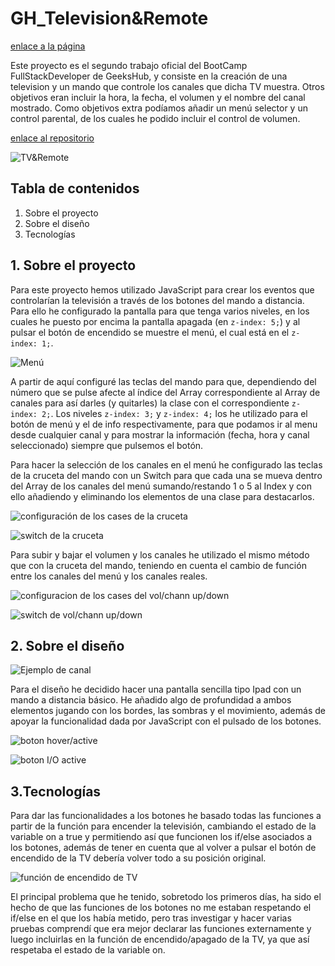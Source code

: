 # GH_Television&Remote

[enlace a la página](https://jesusmatinezclavel.github.io/GeeksHub_SecondAssigment_TV-Remote/)

Este proyecto es el segundo trabajo oficial del BootCamp FullStackDeveloper de GeeksHub, y consiste en la creación de una television y un mando que controle los canales que dicha TV muestra. Otros objetivos eran incluir la hora, la fecha, el volumen y el nombre del canal mostrado. Como objetivos extra podíamos añadir un menú selector y un control parental, de los cuales he podido incluir el control de volumen.

[enlace al repositorio](https://github.com/JesusMatinezClavel/GeeksHub_SecondAssigment_TV-Remote?tab=readme-ov-file)

![TV&Remote](./img/image.png)

## Tabla de contenidos

1. Sobre el proyecto
2. Sobre el diseño
3. Tecnologías

## 1. Sobre el proyecto

Para este proyecto hemos utilizado JavaScript para crear los eventos que controlarían la televisión a través de los botones del mando a distancia.
Para ello he configurado la pantalla para que tenga varios niveles, en los cuales he puesto por encima la pantalla apagada (en `z-index: 5;`) y al pulsar el botón de encendido se muestre el menú, el cual está en el `z-index: 1;`.

![Menú](./img/image2.png)

A partir de aquí configuré las teclas del mando para que, dependiendo del número que se pulse afecte al índice del Array correspondiente al Array de canales para así darles (y quitarles) la clase con el correspondiente `z-index: 2;`.
Los niveles `z-index: 3;` y `z-index: 4;` los he utilizado para el botón de menú y el de info respectivamente, para que podamos ir al menu desde cualquier canal y para mostrar la información (fecha, hora y canal seleccionado) siempre que pulsemos el botón.

Para hacer la selección de los canales en el menú he configurado las teclas de la cruceta del mando con un Switch para que cada una se mueva dentro del Array de los canales del menú sumando/restando 1 o 5 al Index y con ello añadiendo y eliminando los elementos de una clase para destacarlos.

![configuración de los cases de la cruceta](./img/image7.png)

![switch de la cruceta](./img/image6.png)

Para subir y bajar el volumen y los canales he utilizado el mismo método que con la cruceta del mando, teniendo en cuenta el cambio de función entre los canales del menú y los canales reales.

![configuracion de los cases del vol/chann up/down](./img/image8.png)

![switch de vol/chann up/down](./img/image9.png)

## 2. Sobre el diseño

![Ejemplo de canal](./img/image3.png)

Para el diseño he decidido hacer una pantalla sencilla tipo Ipad con un mando a distancia básico.
He añadido algo de profundidad a ambos elementos jugando con los bordes, las sombras y el movimiento, además de apoyar la funcionalidad dada por JavaScript con el pulsado de los botones.

![boton hover/active](./img/image4.png)

![boton I/O active](./img/image5.png)

## 3.Tecnologías

Para dar las funcionalidades a los botones he basado todas las funciones a partir de la función para encender la televisión, cambiando el estado de la variable on a true y permitiendo así que funcionen los if/else asociados a los botones, además de tener en cuenta que al volver a pulsar el botón de encendido de la TV debería volver todo a su posición original.

![función de encendido de TV](./img/image10.png)

El principal problema que he tenido, sobretodo los primeros días, ha sido el hecho de que las funciones de los botones no me estaban respetando el if/else en el que los había metido, pero tras investigar y hacer varias pruebas comprendí que era mejor declarar las funciones externamente y luego incluirlas en la función de encendido/apagado de la TV, ya que así respetaba el estado de la variable on.



